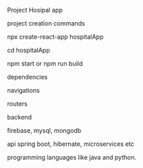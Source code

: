 Project Hosipal app

project creation commands

npx create-react-app hospitalApp

cd hospitalApp

npm start or npm run build

dependencies 

navigations

routers

backend

firebase, mysql, mongodb

api
spring boot, hibernate, microservices etc 

programming languages like java and python.
